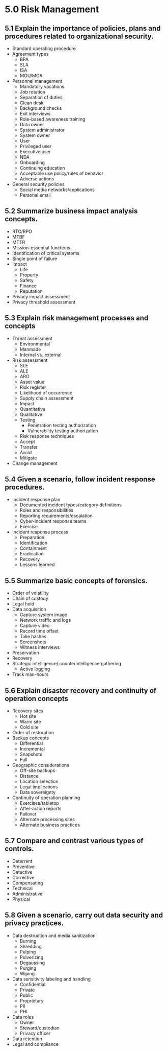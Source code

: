 # 5.0 Risk Management

## 5.1 Explain the importance of policies, plans and procedures related to organizational security.

- Standard operating procedure
- Agreement types
  - BPA
  - SLA
  - ISA
  - MOU/MOA
- Personnel management
  - Mandatory vacations
  - Job rotation
  - Separation of duties
  - Clean desk
  - Background checks
  - Exit interviews
  - Role-based awareness training
  - Data owner
  - System administrator
  - System owner
  - User
  - Privileged user
  - Executive user
  - NDA
  - Onboarding
  - Continuing education
  - Acceptable use policy/rules of behavior
  - Adverse actions
- General security policies
  - Social media networks/applications
  - Personal email

## 5.2 Summarize business impact analysis concepts.

- RTO/RPO
- MTBF
- MTTR
- Mission-essential functions
- Identification of critical systems
- Single point of failure
- Impact
  - Life
  - Property
  - Safety
  - Finance
  - Reputation
- Privacy impact assessment
- Privacy threshold assessment

## 5.3 Explain risk management processes and concepts

- Threat assessment
  - Environmental
  - Manmade
  - Internal vs. external
- Risk assessment
  - SLE
  - ALE
  - ARO
  - Asset value
  - Risk register
  - Likelihood of occurrence
  - Supply chain assessment
  - Impact
  - Quantitative
  - Qualitative
  - Testing
    - Penetration testing authorization
    - Vulnerability testing
      authorization
  - Risk response techniques
  - Accept
  - Transfer
  - Avoid
  - Mitigate
- Change management

## 5.4 Given a scenario, follow incident response procedures.

- Incident response plan
  - Documented incident
    types/category definitions
  - Roles and responsibilities
  - Reporting requirements/escalation
  - Cyber-incident response teams
  - Exercise
- Incident response process
  - Preparation
  - Identification
  - Containment
  - Eradication
  - Recovery
  - Lessons learned

## 5.5 Summarize basic concepts of forensics.

- Order of volatility
- Chain of custody
- Legal hold
- Data acquisition
  - Capture system image
  - Network traffic and logs
  - Capture video
  - Record time offset
  - Take hashes
  - Screenshots
  - Witness interviews
- Preservation
- Recovery
- Strategic intelligence/
  counterintelligence gathering
  - Active logging
- Track man-hours

## 5.6 Explain disaster recovery and continuity of operation concepts

- Recovery sites
  - Hot site
  - Warm site
  - Cold site
- Order of restoration
- Backup concepts
  - Differential
  - Incremental
  - Snapshots
  - Full
- Geographic considerations
  - Off-site backups
  - Distance
  - Location selection
  - Legal implications
  - Data sovereignty
- Continuity of operation planning
  - Exercises/tabletop
  - After-action reports
  - Failover
  - Alternate processing sites
  - Alternate business practices

## 5.7 Compare and contrast various types of controls.

- Deterrent
- Preventive
- Detective
- Corrective
- Compensating
- Technical
- Administrative
- Physical

## 5.8 Given a scenario, carry out data security and privacy practices.

- Data destruction and media sanitization
  - Burning
  - Shredding
  - Pulping
  - Pulverizing
  - Degaussing
  - Purging
  - Wiping
- Data sensitivity labeling and handling
  - Confidential
  - Private
  - Public
  - Proprietary
  - PII
  - PHI
- Data roles
  - Owner
  - Steward/custodian
  - Privacy officer
- Data retention
- Legal and compliance
